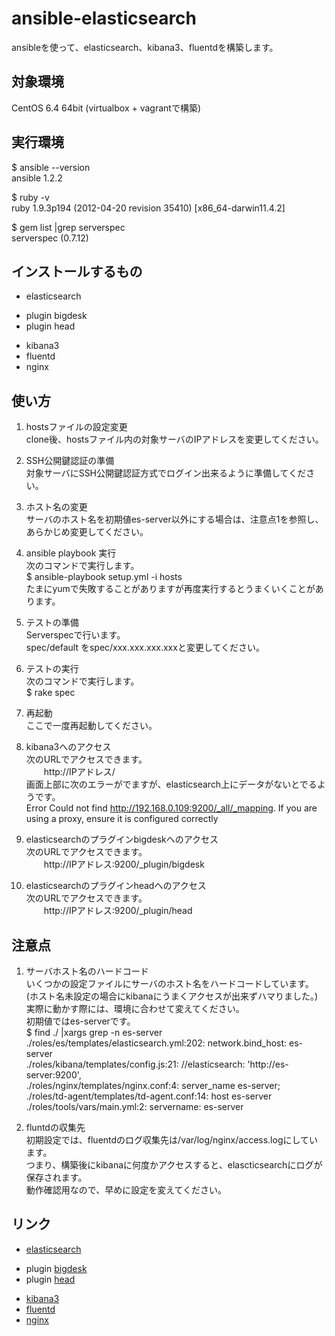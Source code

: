 ansible-elasticsearch
=====================

ansibleを使って、elasticsearch、kibana3、fluentdを構築します。

対象環境
-----
CentOS 6.4 64bit   (virtualbox + vagrantで構築)

実行環境
-----
$ ansible --version  
ansible 1.2.2

$ ruby -v  
ruby 1.9.3p194 (2012-04-20 revision 35410) [x86_64-darwin11.4.2]

$ gem list |grep serverspec  
serverspec (0.7.12)

インストールするもの
------
+ elasticsearch  
 - plugin bigdesk  
 - plugin head  
+ kibana3
+ fluentd
+ nginx

使い方
-----
1. hostsファイルの設定変更  
clone後、hostsファイル内の対象サーバのIPアドレスを変更してください。

2. SSH公開鍵認証の準備  
対象サーバにSSH公開鍵認証方式でログイン出来るように準備してください。

3. ホスト名の変更  
サーバのホスト名を初期値es-server以外にする場合は、注意点1を参照し、  
あらかじめ変更してください。

4. ansible playbook 実行  
次のコマンドで実行します。  
    $ ansible-playbook setup.yml -i hosts  
たまにyumで失敗することがありますが再度実行するとうまくいくことがあります。

5. テストの準備  
Serverspecで行います。  
spec/default をspec/xxx.xxx.xxx.xxxと変更してください。

6. テストの実行  
次のコマンドで実行します。  
    $ rake spec

7. 再起動  
ここで一度再起動してください。

8. kibana3へのアクセス  
次のURLでアクセスできます。  
　　http://IPアドレス/  
画面上部に次のエラーがでますが、elasticsearch上にデータがないとでるようです。  
    Error Could not find http://192.168.0.109:9200/_all/_mapping. If you are using a proxy, ensure it is configured correctly

9. elasticsearchのプラグインbigdeskへのアクセス  
次のURLでアクセスできます。  
　　http://IPアドレス:9200/_plugin/bigdesk  

10. elasticsearchのプラグインheadへのアクセス  
次のURLでアクセスできます。  
　　http://IPアドレス:9200/_plugin/head  

注意点
-----
1. サーバホスト名のハードコード  
いくつかの設定ファイルにサーバのホスト名をハードコードしています。  
(ホスト名未設定の場合にkibanaにうまくアクセスが出来ずハマりました。)  
実際に動かす際には、環境に合わせて変えてください。  
初期値ではes-serverです。  
    $ find ./  |xargs grep -n es-server  
    ./roles/es/templates/elasticsearch.yml:202:    network.bind_host: es-server  
    ./roles/kibana/templates/config.js:21:         //elasticsearch: 'http://es-server:9200',  
    ./roles/nginx/templates/nginx.conf:4:          server_name           es-server;  
    ./roles/td-agent/templates/td-agent.conf:14:   host es-server  
    ./roles/tools/vars/main.yml:2:                 servername: es-server  

2. fluntdの収集先  
初期設定では、fluentdのログ収集先は/var/log/nginx/access.logにしています。  
つまり、構築後にkibanaに何度かアクセスすると、elascticsearchにログが保存されます。  
動作確認用なので、早めに設定を変えてください。  

リンク
-----
+ [elasticsearch](http://www.elasticsearch.org/)
 - plugin [bigdesk](https://github.com/lukas-vlcek/bigdesk/)
 - plugin [head](http://mobz.github.io/elasticsearch-head/)
+ [kibana3](http://three.kibana.org/)
+ [fluentd](http://fluentd.org/)
+ [nginx](http://nginx.org/ja/)
